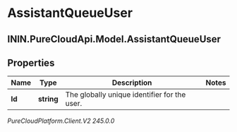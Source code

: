 # AssistantQueueUser

## ININ.PureCloudApi.Model.AssistantQueueUser

## Properties

|Name | Type | Description | Notes|
|------------ | ------------- | ------------- | -------------|
| **Id** | **string** | The globally unique identifier for the user. | |



_PureCloudPlatform.Client.V2 245.0.0_

